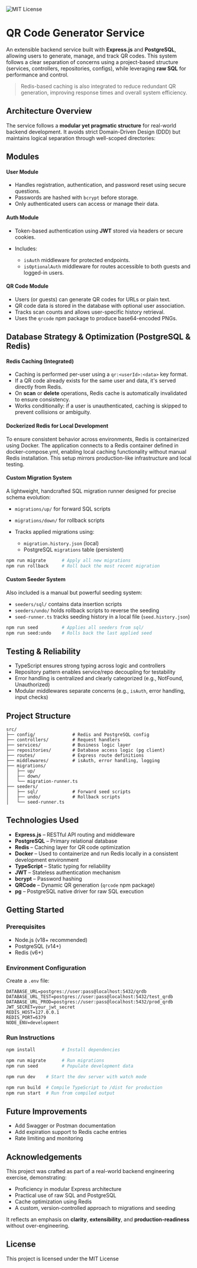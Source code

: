 ![MIT License](https://img.shields.io/badge/license-MIT-green)

# QR Code Generator Service

An extensible backend service built with **Express.js** and **PostgreSQL**, allowing users to generate, manage, and track QR codes. This system follows a clear separation of concerns using a project-based structure (services, controllers, repositories, configs), while leveraging **raw SQL** for performance and control.

> Redis-based caching is also integrated to reduce redundant QR generation, improving response times and overall system efficiency.

## Architecture Overview

The service follows a **modular yet pragmatic structure** for real-world backend development. It avoids strict Domain-Driven Design (DDD) but maintains logical separation through well-scoped directories:

## Modules

#### User Module

* Handles registration, authentication, and password reset using secure questions.
* Passwords are hashed with `bcrypt` before storage.
* Only authenticated users can access or manage their data.

#### Auth Module

* Token-based authentication using **JWT** stored via headers or secure cookies.
* Includes:

  * `isAuth` middleware for protected endpoints.
  * `isOptionalAuth` middleware for routes accessible to both guests and logged-in users.

#### QR Code Module

* Users (or guests) can generate QR codes for URLs or plain text.
* QR code data is stored in the database with optional user association.
* Tracks scan counts and allows user-specific history retrieval.
* Uses the `qrcode` npm package to produce base64-encoded PNGs.

## Database Strategy & Optimization (PostgreSQL & Redis)

#### Redis Caching (Integrated)

* Caching is performed per-user using a `qr:<userId>:<data>` key format.
* If a QR code already exists for the same user and data, it's served directly from Redis.
* On **scan** or **delete** operations, Redis cache is automatically invalidated to ensure consistency.
* Works conditionally: if a user is unauthenticated, caching is skipped to prevent collisions or ambiguity.

#### Dockerized Redis for Local Development
To ensure consistent behavior across environments, Redis is containerized using Docker. The application connects to a Redis container defined in docker-compose.yml, enabling local caching functionality without manual Redis installation. This setup mirrors production-like infrastructure and local testing.

#### Custom Migration System

A lightweight, handcrafted SQL migration runner designed for precise schema evolution:

* `migrations/up/` for forward SQL scripts
* `migrations/down/` for rollback scripts
* Tracks applied migrations using:

  * `migration.history.json` (local)
  * PostgreSQL `migrations` table (persistent)

```bash
npm run migrate      # Apply all new migrations
npm run rollback     # Roll back the most recent migration
```

#### Custom Seeder System

Also included is a manual but powerful seeding system:

* `seeders/sql/` contains data insertion scripts
* `seeders/undo/` holds rollback scripts to reverse the seeding
* `seed-runner.ts` tracks seeding history in a local file (`seed.history.json`)

```bash
npm run seed         # Applies all seeders from sql/
npm run seed:undo    # Rolls back the last applied seed
```

## Testing & Reliability

* TypeScript ensures strong typing across logic and controllers
* Repository pattern enables service/repo decoupling for testability
* Error handling is centralized and clearly categorized (e.g., NotFound, Unauthorized)
* Modular middlewares separate concerns (e.g., `isAuth`, error handling, input checks)

## Project Structure

```
src/
├── config/              # Redis and PostgreSQL config
├── controllers/         # Request handlers
├── services/            # Business logic layer
├── repositories/        # Database access logic (pg client)
├── routes/              # Express route definitions
├── middlewares/         # isAuth, error handling, logging
├── migrations/
│   ├── up/
│   ├── down/
│   └── migration-runner.ts
├── seeders/
│   ├── sql/             # Forward seed scripts
│   ├── undo/            # Rollback scripts
│   └── seed-runner.ts
```

## Technologies Used

* **Express.js** – RESTful API routing and middleware
* **PostgreSQL** – Primary relational database
* **Redis** – Caching layer for QR code optimization
* **Docker** – Used to containerize and run Redis locally in a consistent development environment
* **TypeScript** – Static typing for reliability
* **JWT** – Stateless authentication mechanism
* **bcrypt** – Password hashing
* **QRCode** – Dynamic QR generation (`qrcode` npm package)
* **pg** – PostgreSQL native driver for raw SQL execution

## Getting Started

### Prerequisites

* Node.js (v18+ recommended)
* PostgreSQL (v14+)
* Redis (v6+)

### Environment Configuration

Create a `.env` file:

```env
DATABASE_URL=postgres://user:pass@localhost:5432/qrdb
DATABASE_URL_TEST=postgres://user:pass@localhost:5432/test_qrdb
DATABASE_URL_PROD=postgres://user:pass@localhost:5432/prod_qrdb
JWT_SECRET=your_jwt_secret
REDIS_HOST=127.0.0.1
REDIS_PORT=6379
NODE_ENV=development
```

### Run Instructions

```bash
npm install          # Install dependencies

npm run migrate      # Run migrations
npm run seed         # Populate development data

npm run dev    # Start the dev server with watch mode

npm run build  # Compile TypeScript to /dist for production
npm run start  # Run from compiled output
```

## Future Improvements

* Add Swagger or Postman documentation
* Add expiration support to Redis cache entries
* Rate limiting and monitoring

## Acknowledgements

This project was crafted as part of a real-world backend engineering exercise, demonstrating:

* Proficiency in modular Express architecture
* Practical use of raw SQL and PostgreSQL
* Cache optimization using Redis
* A custom, version-controlled approach to migrations and seeding

It reflects an emphasis on **clarity**, **extensibility**, and **production-readiness** without over-engineering.

## License

This project is licensed under the MIT License